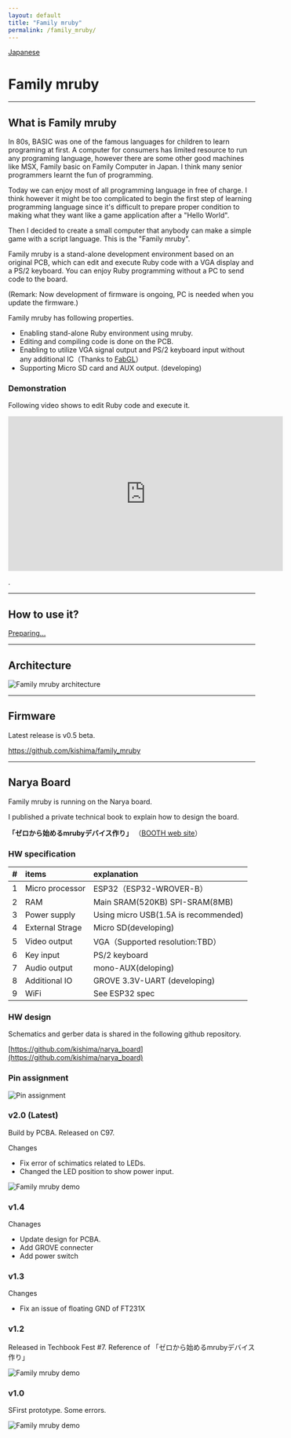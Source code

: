 ```yaml
---
layout: default
title: "Family mruby"
permalink: /family_mruby/
---
```


[Japanese](https://kishima.github.io/jp/family_mruby/)

# Family mruby

---

## What is Family mruby

In 80s, BASIC was one of the famous languages for children to learn programing at first.
A computer for consumers has limited resource to run any programing language, however there are some other good machines like MSX, Family basic on Family Computer in Japan. I think many senior programmers learnt the fun of programming.

Today we can enjoy most of all programming language in free of charge. I think however it might be too complicated to begin the first step of learning programming language since it's difficult to prepare proper condition to making what they want like a game application after a "Hello World".

Then I decided to create a small computer that anybody can make a simple game with a script language. This is the "Family mruby".

Family mruby is a stand-alone development environment based on an original PCB, which can edit and execute Ruby code with a VGA display and a PS/2 keyboard.
You can enjoy Ruby programming without a PC to send code to the board.

(Remark: Now development of firmware is ongoing, PC is needed when you update the firmware.)

Family mruby has following properties.

* Enabling stand-alone Ruby environment using mruby.
* Editing and compiling code is done on the PCB.
* Enabling to utilize VGA signal output and PS/2 keyboard input without any additional IC（Thanks to [FabGL](https://github.com/fdivitto/FabGL)）
* Supporting Micro SD card and AUX output. (developing)


### Demonstration

Following video shows to edit Ruby code and execute it.

<div class="movie-wrap">
<iframe width="560" height="315" src="https://www.youtube.com/embed/za9LFTUpPRg" frameborder="0" allow="accelerometer; autoplay; encrypted-media; gyroscope; picture-in-picture" allowfullscreen></iframe>
</div>

.

---

## How to use it?

[Preparing...](https://kishima.github.io/jp/family_mruby/manual/)


---

## Architecture

<img src="/images/family-mruby-arch.jpg" alt="Family mruby architecture">

---

## Firmware

Latest release is v0.5 beta.

https://github.com/kishima/family_mruby

---

## Narya Board

Family mruby is running on the Narya board.

I published a private technical book to explain how to design the board.

**「ゼロから始めるmrubyデバイス作り」** （[BOOTH web site](https://silentworlds.booth.pm/items/1564678)）

### HW specification

| # | items | explanation |
|:---:|:---|:---|
|1 | Micro processor | ESP32（ESP32-WROVER-B） |
|2 | RAM | Main SRAM(520KB) SPI-SRAM(8MB) |
|3 | Power supply | Using micro USB(1.5A is recommended) |
|4 | External Strage | Micro SD(developing) |
|5 | Video output | VGA（Supported resolution:TBD） |
|6 | Key input | PS/2 keyboard |
|7 | Audio output | mono-AUX(deloping) |
|8 | Additional IO | GROVE 3.3V-UART (developing) |
|9 | WiFi | See ESP32 spec |


### HW design

Schematics and gerber data is shared in the following github repository.

[https://github.com/kishima/narya_board](https://github.com/kishima/narya_board)


### Pin assignment

<img src="/images/pinconfig.png" alt="Pin assignment">

### v2.0 (Latest)

Build by PCBA. Released on C97.

Changes

* Fix error of schimatics related to LEDs.
* Changed the LED position to show power input.

<img src="/images/Narya2.0.jpg" alt="Family mruby demo">

### v1.4

Chanages

* Update design for PCBA.
* Add GROVE connecter
* Add power switch

### v1.3

Changes

* Fix an issue of floating GND of FT231X

### v1.2

Released in Techbook Fest #7. Reference of 「ゼロから始めるmrubyデバイス作り」

<img src="/images/2nd.jpg" alt="Family mruby demo">

### v1.0

SFirst prototype. Some errors.

<img src="/images/1st.jpg" alt="Family mruby demo">

